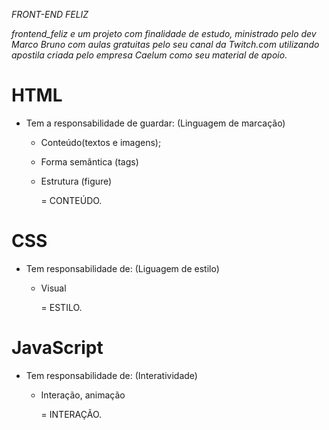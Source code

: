 *FRONT-END FELIZ*

*frontend_feliz e um projeto com finalidade de estudo, ministrado pelo dev Marco Bruno com aulas gratuitas pelo seu canal da Twitch.com utilizando apostila criada pelo empresa Caelum como seu material de apoio.*

# HTML

- Tem a responsabilidade de guardar:
    (Linguagem de marcação)
    - Conteúdo(textos e imagens);
    - Forma semântica (tags)
    - Estrutura (figure)

        = CONTEÚDO.

# CSS

- Tem responsabilidade de: 
    (Liguagem de estilo)
    - Visual

        = ESTILO.

# JavaScript

- Tem responsabilidade de:
    (Interatividade)
    - Interação, animação

        = INTERAÇÃO.
